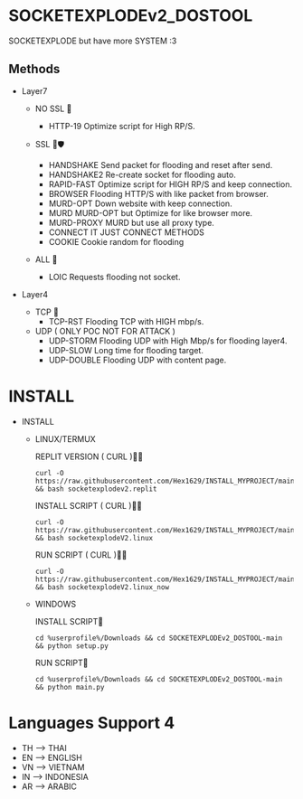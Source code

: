 # SOCKETEXPLODEv2_DOSTOOL

SOCKETEXPLODE but have more SYSTEM :3

## Methods

 * Layer7
   * NO SSL 🌊​
     * HTTP-19      Optimize script for High RP/S.

    * SSL 🌊​🛡️​
      * HANDSHAKE   Send packet for flooding and reset after send.
      * HANDSHAKE2  Re-create socket for flooding auto.
      * RAPID-FAST  Optimize script for HIGH RP/S and keep connection.
      * BROWSER     Flooding HTTP/S with like packet from browser.
      * MURD-OPT    Down website with keep connection.
      * MURD        MURD-OPT but Optimize for like browser more.
      * MURD-PROXY  MURD but use all proxy type.
      * CONNECT     IT JUST CONNECT METHODS
      * COOKIE      Cookie random for flooding

    *  ALL 🌊​
       *  LOIC  Requests flooding not socket.

 * Layer4
   * TCP 🌊
     * TCP-RST  Flooding TCP with HIGH mbp/s.
   * UDP ( ONLY POC NOT FOR ATTACK )
     * UDP-STORM   Flooding UDP with High Mbp/s for flooding layer4.
     * UDP-SLOW    Long time for flooding target.
     * UDP-DOUBLE  Flooding UDP with content page.

# INSTALL #

* INSTALL
  * LINUX/TERMUX

    REPLIT VERSION ( CURL )📁​🛜
    ```
    curl -O https://raw.githubusercontent.com/Hex1629/INSTALL_MYPROJECT/main/INSTALL_SCRIPT/socketexplodev2.replit && bash socketexplodev2.replit
    ```

    INSTALL SCRIPT ( CURL )📁​🛜
    ```
    curl -O https://raw.githubusercontent.com/Hex1629/INSTALL_MYPROJECT/main/INSTALL_SCRIPT/socketexplodeV2.linux && bash socketexplodeV2.linux
    ```

    RUN SCRIPT ( CURL )📁​🛜
    ```
    curl -O https://raw.githubusercontent.com/Hex1629/INSTALL_MYPROJECT/main/INSTALL_SCRIPT/socketexplodev2.linux_now && bash socketexplodeV2.linux_now
    ```
  * WINDOWS

    INSTALL SCRIPT📁​
    ```
    cd %userprofile%/Downloads && cd SOCKETEXPLODEv2_DOSTOOL-main && python setup.py
    ```

    RUN SCRIPT📁​
    ```
    cd %userprofile%/Downloads && cd SOCKETEXPLODEv2_DOSTOOL-main && python main.py
    ```

# Languages Support 4

 * TH --> THAI
 * EN --> ENGLISH
 * VN --> VIETNAM
 * IN --> INDONESIA
 * AR --> ARABIC
